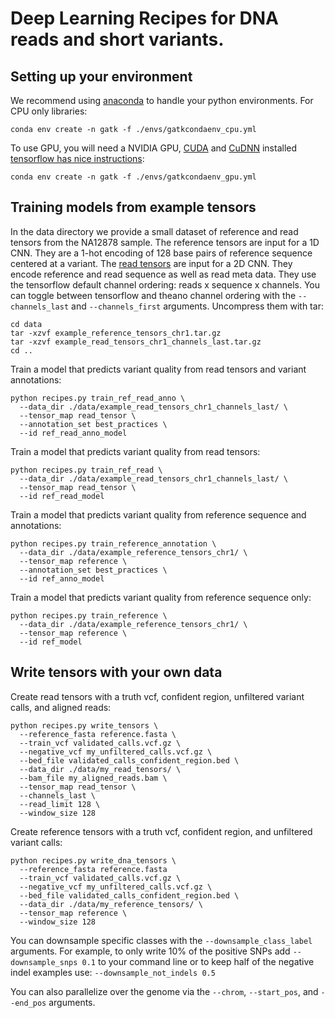 Deep Learning Recipes for DNA reads and short variants.
=======================================================

Setting up your environment
---------------------------

We recommend using [anaconda](https://conda.io/docs/user-guide/install/index.html) to handle your python environments. For CPU only libraries:

    conda env create -n gatk -f ./envs/gatkcondaenv_cpu.yml

To use GPU, you will need a NVIDIA GPU, [CUDA](http://docs.nvidia.com/cuda/index.html) and [CuDNN](https://developer.nvidia.com/cudnn) installed [tensorflow has nice instructions](https://www.tensorflow.org/install/install_windows#requirements_to_run_tensorflow_with_gpu_support):

    conda env create -n gatk -f ./envs/gatkcondaenv_gpu.yml

Training models from example tensors
------------------------------------

In the data directory we provide a small dataset of reference and read tensors from the NA12878 sample. The reference tensors are input for a 1D CNN. They are a 1-hot encoding of 128 base pairs of reference sequence centered at a variant. The [read tensors](https://gatkforums.broadinstitute.org/gatk/discussion/10996/deep-learning-in-gatk4) are input for a 2D CNN. They encode reference and read sequence as well as read meta data. They use the tensorflow default channel ordering: reads x sequence x channels. You can toggle between tensorflow and theano channel ordering with the `--channels_last` and `--channels_first` arguments. Uncompress them with tar:

    cd data
    tar -xzvf example_reference_tensors_chr1.tar.gz 
    tar -xzvf example_read_tensors_chr1_channels_last.tar.gz
    cd ..

Train a model that predicts variant quality from read tensors and variant annotations:

    python recipes.py train_ref_read_anno \
      --data_dir ./data/example_read_tensors_chr1_channels_last/ \
      --tensor_map read_tensor \
      --annotation_set best_practices \
      --id ref_read_anno_model

Train a model that predicts variant quality from read tensors:

    python recipes.py train_ref_read \
      --data_dir ./data/example_read_tensors_chr1_channels_last/ \
      --tensor_map read_tensor \
      --id ref_read_model

Train a model that predicts variant quality from reference sequence and annotations:

    python recipes.py train_reference_annotation \
      --data_dir ./data/example_reference_tensors_chr1/ \
      --tensor_map reference \
      --annotation_set best_practices \
      --id ref_anno_model

Train a model that predicts variant quality from reference sequence only:

    python recipes.py train_reference \
      --data_dir ./data/example_reference_tensors_chr1/ \
      --tensor_map reference \
      --id ref_model

Write tensors with your own data
--------------------------------

Create read tensors with a truth vcf, confident region, unfiltered variant calls, and aligned reads:

    python recipes.py write_tensors \
      --reference_fasta reference.fasta \
      --train_vcf validated_calls.vcf.gz \
      --negative_vcf my_unfiltered_calls.vcf.gz \
      --bed_file validated_calls_confident_region.bed \
      --data_dir ./data/my_read_tensors/ \ 
      --bam_file my_aligned_reads.bam \
      --tensor_map read_tensor \
      --channels_last \
      --read_limit 128 \
      --window_size 128

Create reference tensors with a truth vcf, confident region, and unfiltered variant calls:

    python recipes.py write_dna_tensors \
      --reference_fasta reference.fasta
      --train_vcf validated_calls.vcf.gz \
      --negative_vcf my_unfiltered_calls.vcf.gz \
      --bed_file validated_calls_confident_region.bed \
      --data_dir ./data/my_reference_tensors/ \ 
      --tensor_map reference \
      --window_size 128

You can downsample specific classes with the `--downsample_class_label` arguments. For example, to only write 10% of the positive SNPs add `--downsample_snps 0.1` to your command line or to keep half of the negative indel examples use: `--downsample_not_indels 0.5`

You can also parallelize over the genome via the `--chrom`, `--start_pos`, and `--end_pos` arguments.
